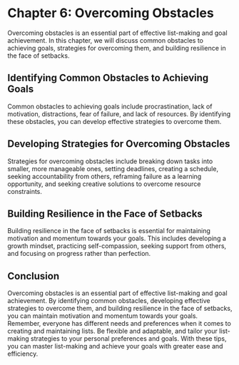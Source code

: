 Chapter 6: Overcoming Obstacles
===============================

Overcoming obstacles is an essential part of effective list-making and goal achievement. In this chapter, we will discuss common obstacles to achieving goals, strategies for overcoming them, and building resilience in the face of setbacks.

Identifying Common Obstacles to Achieving Goals
-----------------------------------------------

Common obstacles to achieving goals include procrastination, lack of motivation, distractions, fear of failure, and lack of resources. By identifying these obstacles, you can develop effective strategies to overcome them.

Developing Strategies for Overcoming Obstacles
----------------------------------------------

Strategies for overcoming obstacles include breaking down tasks into smaller, more manageable ones, setting deadlines, creating a schedule, seeking accountability from others, reframing failure as a learning opportunity, and seeking creative solutions to overcome resource constraints.

Building Resilience in the Face of Setbacks
-------------------------------------------

Building resilience in the face of setbacks is essential for maintaining motivation and momentum towards your goals. This includes developing a growth mindset, practicing self-compassion, seeking support from others, and focusing on progress rather than perfection.

Conclusion
----------

Overcoming obstacles is an essential part of effective list-making and goal achievement. By identifying common obstacles, developing effective strategies to overcome them, and building resilience in the face of setbacks, you can maintain motivation and momentum towards your goals. Remember, everyone has different needs and preferences when it comes to creating and maintaining lists. Be flexible and adaptable, and tailor your list-making strategies to your personal preferences and goals. With these tips, you can master list-making and achieve your goals with greater ease and efficiency.

